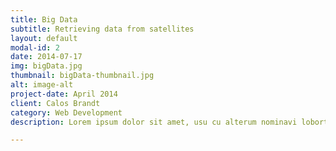 ```yaml
---
title: Big Data
subtitle: Retrieving data from satellites 
layout: default
modal-id: 2
date: 2014-07-17
img: bigData.jpg
thumbnail: bigData-thumbnail.jpg
alt: image-alt
project-date: April 2014
client: Calos Brandt
category: Web Development
description: Lorem ipsum dolor sit amet, usu cu alterum nominavi lobortis. At duo novum diceret. Tantas apeirian vix et, usu sanctus postulant inciderint ut, populo diceret necessitatibus in vim. Cu eum dicam feugiat noluisse.

---
```

